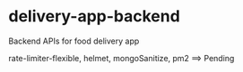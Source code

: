 # delivery-app-backend
Backend APIs for food delivery app

rate-limiter-flexible, helmet, mongoSanitize, pm2 ==> Pending
